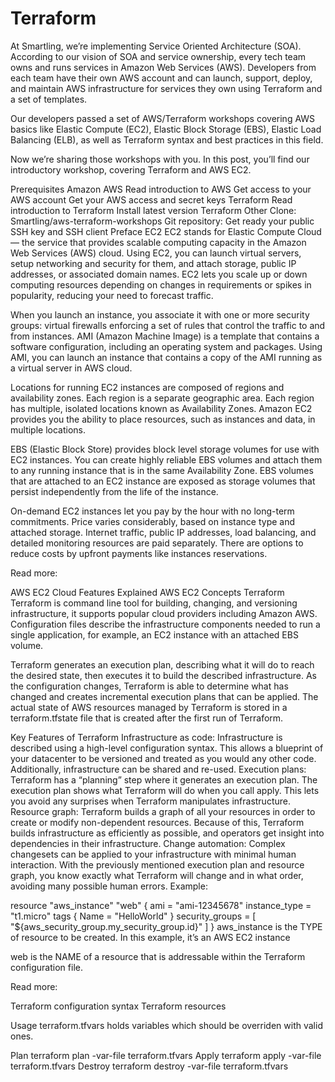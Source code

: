 # Terraform
At Smartling, we’re implementing Service Oriented Architecture (SOA). According to our vision of SOA and service ownership, every tech team owns and runs services in Amazon Web Services (AWS). Developers from each team have their own AWS account and can launch, support, deploy, and maintain AWS infrastructure for services they own using Terraform and a set of templates.

Our developers passed a set of AWS/Terraform workshops covering AWS basics like Elastic Compute (EC2), Elastic Block Storage (EBS), Elastic Load Balancing (ELB), as well as Terraform syntax and best practices in this field.

Now we’re sharing those workshops with you. In this post, you’ll find our introductory workshop, covering Terraform and AWS EC2.

Prerequisites
  Amazon AWS
  Read introduction to AWS
  Get access to your AWS account
  Get your AWS access and secret keys
  Terraform
  Read introduction to Terraform
  Install latest version Terraform
Other
Clone: Smartling/aws-terraform-workshops 
Git repository: Get ready your public SSH key and SSH client
Preface
EC2
EC2 stands for Elastic Compute Cloud — the service that provides scalable computing capacity in the Amazon Web Services (AWS) cloud. Using EC2, you can launch virtual servers, setup networking and security for them, and attach storage, public IP addresses, or associated domain names. EC2 lets you scale up or down computing resources depending on changes in requirements or spikes in popularity, reducing your need to forecast traffic.

When you launch an instance, you associate it with one or more security groups: virtual firewalls enforcing a set of rules that control the traffic to and from instances. AMI (Amazon Machine Image) is a template that contains a software configuration, including an operating system and packages. Using AMI, you can launch an instance that contains a copy of the AMI running as a virtual server in AWS cloud.

Locations for running EC2 instances are composed of regions and availability zones. Each region is a separate geographic area. Each region has multiple, isolated locations known as Availability Zones. Amazon EC2 provides you the ability to place resources, such as instances and data, in multiple locations.

EBS (Elastic Block Store) provides block level storage volumes for use with EC2 instances. You can create highly reliable EBS volumes and attach them to any running instance that is in the same Availability Zone. EBS volumes that are attached to an EC2 instance are exposed as storage volumes that persist independently from the life of the instance.

On-demand EC2 instances let you pay by the hour with no long-term commitments. Price varies considerably, based on instance type and attached storage. Internet traffic, public IP addresses, load balancing, and detailed monitoring resources are paid separately. There are options to reduce costs by upfront payments like instances reservations.

Read more:

AWS EC2 Cloud Features Explained
AWS EC2 Concepts
Terraform
Terraform is command line tool for building, changing, and versioning infrastructure, it supports popular cloud providers including Amazon AWS. Configuration files describe the infrastructure components needed to run a single application, for example, an EC2 instance with an attached EBS volume.

Terraform generates an execution plan, describing what it will do to reach the desired state, then executes it to build the described infrastructure. As the configuration changes, Terraform is able to determine what has changed and creates incremental execution plans that can be applied. The actual state of AWS resources managed by Terraform is stored in a terraform.tfstate file that is created after the first run of Terraform.

Key Features of Terraform
Infrastructure as code: Infrastructure is described using a high-level configuration syntax. This allows a blueprint of your datacenter to be versioned and treated as you would any other code. Additionally, infrastructure can be shared and re-used.
Execution plans: Terraform has a “planning” step where it generates an execution plan. The execution plan shows what Terraform will do when you call apply. This lets you avoid any surprises when Terraform manipulates infrastructure.
Resource graph: Terraform builds a graph of all your resources in order to create or modify non-dependent resources. Because of this, Terraform builds infrastructure as efficiently as possible, and operators get insight into dependencies in their infrastructure.
Change automation: Complex changesets can be applied to your infrastructure with minimal human interaction. With the previously mentioned execution plan and resource graph, you know exactly what Terraform will change and in what order, avoiding many possible human errors.
Example:

resource "aws_instance" "web" {
    ami = "ami-12345678"
    instance_type = "t1.micro"
    tags {
        Name = "HelloWorld"
    }
    security_groups = [ "${aws_security_group.my_security_group.id}" ]
}
aws_instance is the TYPE of resource to be created. In this example, it’s an AWS EC2 instance

web is the NAME of a resource that is addressable within the Terraform configuration file.

Read more:

Terraform configuration syntax
Terraform resources

Usage
terraform.tfvars holds variables which should be overriden with valid ones.

Plan
terraform plan -var-file terraform.tfvars
Apply
terraform apply -var-file terraform.tfvars
Destroy
terraform destroy -var-file terraform.tfvars
